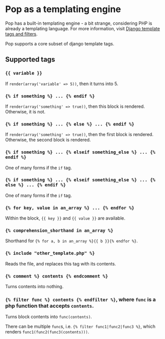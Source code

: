 # Pop as a templating engine

Pop has a built-in templating engine - a bit strange, considering PHP is
already a templating language. For more information, visit
[Django template tags and filters](https://docs.djangoproject.com/en/dev/ref/templates/builtins/).

Pop supports a core subset of django template tags.

## Supported tags

### `{{ variable }}`
If `render(array('variable' => 5))`, then it turns into 5.

### `{% if something %} ... {% endif %}`
If `render(array('something' => true))`, then this block is rendered.
Otherwise, it is not.

### `{% if something %} ... {% else %} ... {% endif %}`
If `render(array('something' => true))`, then the first block is rendered.
Otherwise, the second block is rendered.

### `{% if something %} ... {% elseif something_else %} ... {% endif %}`
One of many forms if the `if` tag.

### `{% if something %} ... {% elseif something_else %} ... {% else %} ... {% endif %}`
One of many forms if the `if` tag.

### `{% for key, value in an_array %} ... {% endfor %}`
Within the block, `{{ key }}` and `{{ value }}` are available.

### `{% comprehension_shorthand in an_array %}`
Shorthand for `{% for a, b in an_array %}{{ b }}{% endfor %}`.

### `{% include "other_template.php" %}`
Reads the file, and replaces this tag with its contents.

### `{% comment %} contents {% endcomment %}`
Turns contents into nothing.

### `{% filter func %} contents {% endfilter %}`, where `func` is a php function that accepts `contents`.
Turns block contents into `func(contents)`.

There can be multiple `func`s, i.e. `{% filter func1|func2|func3 %}`,
 which renders `func1(func2(func3(contents)))`.